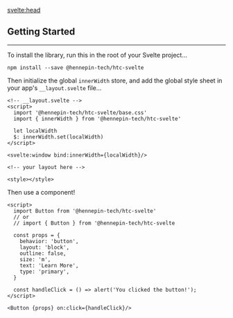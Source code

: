 <script lang=ts>
  
</script>

<svelte:head>
  <title>Getting Started</title>
</svelte:head>

## Getting Started

<hr/>

To install the library, run this in the root of your Svelte project...

```shell
npm install --save @hennepin-tech/htc-svelte
```

Then initialize the global ```innerWidth``` store, and add the global style sheet in your app's ```__layout.svelte``` file...

```svelte
<!-- __layout.svelte -->
<script>
  import '@hennepin-tech/htc-svelte/base.css'
  import { innerWidth } from '@hennepin-tech/htc-svelte'

  let localWidth
  $: innerWidth.set(localWidth)
</script>

<svelte:window bind:innerWidth={localWidth}/>

<!-- your layout here -->

<style></style>
```

Then use a component!

```svelte
<script>
  import Button from '@hennepin-tech/htc-svelte'
  // or 
  // import { Button } from '@hennepin-tech/htc-svelte

  const props = {
    behavior: 'button',
    layout: 'block',
    outline: false,
    size: 'm',
    text: 'Learn More',
    type: 'primary',
  }

  const handleClick = () => alert('You clicked the button!');
</script>

<Button {props} on:click={handleClick}/>
```
